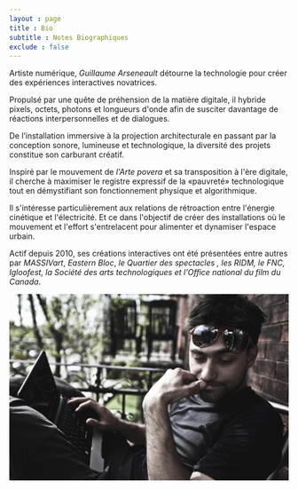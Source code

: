 ```yaml
---
layout : page  
title : Bio
subtitle : Notes Biographiques
exclude : false  
---
```





Artiste numérique, *Guillaume Arseneault* détourne la technologie pour créer des expériences interactives novatrices. 

Propulsé par une quête de préhension de la matière digitale, il hybride pixels, octets, photons et longueurs d'onde afin de susciter davantage de réactions interpersonnelles et de dialogues. 

De l’installation immersive à la projection architecturale en passant par la conception sonore, lumineuse et technologique, la diversité des projets constitue son carburant créatif.

Inspiré par le mouvement de *l'Arte povera* et sa transposition à l'ère digitale, il cherche à maximiser le registre expressif de la «pauvreté» technologique tout en démystifiant son fonctionnement physique et algorithmique.  

Il s'intéresse particulièrement aux relations de rétroaction entre l'énergie cinétique et l'électricité. Et ce dans l'objectif de créer des installations où le mouvement et l'effort s'entrelacent pour alimenter et dynamiser l'espace urbain. 

Actif depuis 2010,  ses créations interactives ont été présentées entre autres par *MASSIVart*,  *Eastern Bloc*, *le Quartier des spectacles *, les *RIDM*, le *FNC*, *Igloofest*, la *Société des arts technologiques* et l*'Office national du film du Canada*.





<!--Ce sont illustrés les projets suivants :  

Rouge Mekong (SAT 2013-2015)
Rouli

Taïko



 Toujours pour ta bio, une des professeurs m'a dit que tu pourrais simplement ajouter ces détails à ta bio et ça serait bon : - outre l'intitulé de son programme de maitrise et son sujet de recherche
- qu'il a collaboré au projet Rouge Mekong presenté à la SAT, l'igloofest, le pedalier à images au Quartier des spectacles.
- qu'il cree des installations interactives qui s'inscrivent dans la mouvance du Média Povera et explorent le registre d'expression que peut fournir la « pauvreté » technologique. Il aime ainsi "detourner la technologie pour mieux l'humaniser"...-->




![](gllmPatio.jpg)